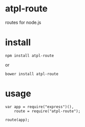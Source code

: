 # atpl-route  
routes for node.js   

# install   
```
npm install atpl-route   
```
or  

```
bower install atpl-route 
```
# usage  

```
var app = require("express")(),    
    route = require("atpl-route");    
    
route(app);    
```

